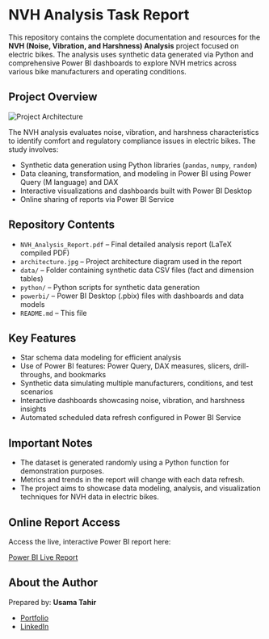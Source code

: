 # NVH Analysis Task Report

This repository contains the complete documentation and resources for the **NVH (Noise, Vibration, and Harshness) Analysis** project focused on electric bikes. The analysis uses synthetic data generated via Python and comprehensive Power BI dashboards to explore NVH metrics across various bike manufacturers and operating conditions.

## Project Overview

![Project Architecture](https://github.com/Usama00004/NVH-Analysis-Report/blob/main/Images/architecture.jpg)

The NVH analysis evaluates noise, vibration, and harshness characteristics to identify comfort and regulatory compliance issues in electric bikes. The study involves:

- Synthetic data generation using Python libraries (`pandas`, `numpy`, `random`)
- Data cleaning, transformation, and modeling in Power BI using Power Query (M language) and DAX
- Interactive visualizations and dashboards built with Power BI Desktop
- Online sharing of reports via Power BI Service

## Repository Contents

- `NVH_Analysis_Report.pdf` – Final detailed analysis report (LaTeX compiled PDF)
- `architecture.jpg` – Project architecture diagram used in the report
- `data/` – Folder containing synthetic data CSV files (fact and dimension tables)
- `python/` – Python scripts for synthetic data generation
- `powerbi/` – Power BI Desktop (.pbix) files with dashboards and data models
- `README.md` – This file

## Key Features

- Star schema data modeling for efficient analysis
- Use of Power BI features: Power Query, DAX measures, slicers, drill-throughs, and bookmarks
- Synthetic data simulating multiple manufacturers, conditions, and test scenarios
- Interactive dashboards showcasing noise, vibration, and harshness insights
- Automated scheduled data refresh configured in Power BI Service

## Important Notes

- The dataset is generated randomly using a Python function for demonstration purposes.
- Metrics and trends in the report will change with each data refresh.
- The project aims to showcase data modeling, analysis, and visualization techniques for NVH data in electric bikes.

## Online Report Access

Access the live, interactive Power BI report here:

[Power BI Live Report](https://app.powerbi.com/view?r=eyJrIjoiNmFhODkxNTQtMzE1ZS00NGY2LTg0OGQtZTNjZTU4ODZhYjM3IiwidCI6IjRmOGE3YmJkLTA2NGItNDEzNC1hZDc2LTU0ZmYyNTVmODllNiIsImMiOjl9&pageName=4d4b68f8a00b62dbe04e)

## About the Author

Prepared by: **Usama Tahir**
- [Portfolio](https://usama00004.github.io/portfolio/)
- [LinkedIn](https://www.linkedin.com/in/usamatahir-00004)




